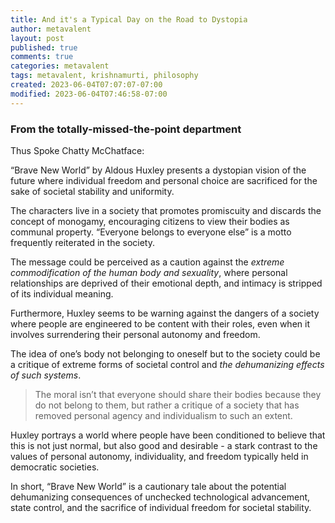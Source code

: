 ```yaml
---
title: And it's a Typical Day on the Road to Dystopia
author: metavalent
layout: post
published: true
comments: true
categories: metavalent
tags: metavalent, krishnamurti, philosophy
created: 2023-06-04T07:07:07-07:00
modified: 2023-06-04T07:46:58-07:00
---
```


### From the totally-missed-the-point department

Thus Spoke Chatty McChatface:

“Brave New World” by Aldous Huxley presents a dystopian vision of the future where individual freedom and personal choice are sacrificed for the sake of societal stability and uniformity.

The characters live in a society that promotes promiscuity and discards the concept of monogamy, encouraging citizens to view their bodies as communal property. “Everyone belongs to everyone else” is a motto frequently reiterated in the society.

The message could be perceived as a caution against the *extreme commodification of the human body and sexuality*, where personal relationships are deprived of their emotional depth, and intimacy is stripped of its individual meaning.

Furthermore, Huxley seems to be warning against the dangers of a society where people are engineered to be content with their roles, even when it involves surrendering their personal autonomy and freedom.

The idea of one’s body not belonging to oneself but to the society could be a critique of extreme forms of societal control and *the dehumanizing effects of such systems*.

> The moral isn’t that everyone should share their bodies because they do not belong to them, but rather a critique of a society that has removed personal agency and individualism to such an extent.

Huxley portrays a world where people have been conditioned to believe that this is not just normal, but also good and desirable - a stark contrast to the values of personal autonomy, individuality, and freedom typically held in democratic societies.

In short, “Brave New World” is a cautionary tale about the potential dehumanizing consequences of unchecked technological advancement, state control, and the sacrifice of individual freedom for societal stability.


